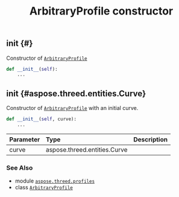 ﻿---
title: ArbitraryProfile constructor
second_title: Aspose.3D for Python via .NET API References
description: 
type: docs
weight: 10
url: /python-net/aspose.threed.profiles/arbitraryprofile/__init__/
is_root: false
---

## __init__ {#}

Constructor of [`ArbitraryProfile`](/3d/python-net/aspose.threed.profiles/arbitraryprofile)



```python
def __init__(self):
    ...
```




## __init__ {#aspose.threed.entities.Curve}

Constructor of [`ArbitraryProfile`](/3d/python-net/aspose.threed.profiles/arbitraryprofile) with an initial curve.



```python
def __init__(self, curve):
    ...
```


| Parameter | Type | Description |
| :- | :- | :- |
| curve | aspose.threed.entities.Curve |  |



### See Also
* module [`aspose.threed.profiles`](../../)
* class [`ArbitraryProfile`](/3d/python-net/aspose.threed.profiles/arbitraryprofile)
